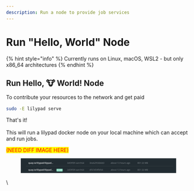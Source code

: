 ```yaml
---
description: Run a node to provide job services
---
```


# Run "Hello, World" Node

{% hint style="info" %}
Currently runs on Linux, macOS, WSL2 - but only x86\_64 architectures
{% endhint %}

## Run Hello, :cow: World! Node

To contribute your resources to the network and get paid

```bash
sudo -E lilypad serve
```

That's it!\
\
This will run a lilypad docker node on your local machine which can accept and run jobs.



<mark style="color:red;">(NEED DIFF IMAGE HERE)</mark>

<figure><img src="../../.gitbook/assets/image (2) (1).png" alt=""><figcaption></figcaption></figure>

\
